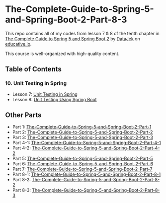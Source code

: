 # The-Complete-Guide-to-Spring-5-and-Spring-Boot-2-Part-8-3

This repo contains all of my codes from lesson 7 & 8 of the tenth chapter in [The Complete Guide to Spring 5 and Spring Boot 2](https://www.educative.io/courses/guide-spring-5-spring-boot-2) by [DataJek](https://www.educative.io/profile/view/5352985413550080) on [educative.io](https://www.educative.io/).

This course is well-organized with high-quality content.

## Table of Contents

### 10. Unit Testing in Spring

- Lesson 7: [Unit Testing in Spring](https://github.com/ginny100/The-Complete-Guide-to-Spring-5-and-Spring-Boot-2-Part-8-3/blob/master/lesson7.md)
- Lesson 8: [Unit Testing Using Spring Boot](https://github.com/ginny100/The-Complete-Guide-to-Spring-5-and-Spring-Boot-2-Part-8-3/blob/master/lesson8.md)

## Other Parts

- Part 1: [The-Complete-Guide-to-Spring-5-and-Spring-Boot-2-Part-1](https://github.com/ginny100/The-Complete-Guide-to-Spring-5-and-Spring-Boot-2-Part-1)
- Part 2: [The-Complete-Guide-to-Spring-5-and-Spring-Boot-2-Part-2](https://github.com/ginny100/The-Complete-Guide-to-Spring-5-and-Spring-Boot-2-Part-2)
- Part 3: [The-Complete-Guide-to-Spring-5-and-Spring-Boot-2-Part-3](https://github.com/ginny100/The-Complete-Guide-to-Spring-5-and-Spring-Boot-2-Part-3)
- Part 4-1: [The-Complete-Guide-to-Spring-5-and-Spring-Boot-2-Part-4-1](https://github.com/ginny100/The-Complete-Guide-to-Spring-5-and-Spring-Boot-2-Part-4-1)
- Part 4-2: [The-Complete-Guide-to-Spring-5-and-Spring-Boot-2-Part-4-2](https://github.com/ginny100/The-Complete-Guide-to-Spring-5-and-Spring-Boot-2-Part-4-2)
- Part 5: [The-Complete-Guide-to-Spring-5-and-Spring-Boot-2-Part-5](https://github.com/ginny100/The-Complete-Guide-to-Spring-5-and-Spring-Boot-2-Part-5)
- Part 6: [The-Complete-Guide-to-Spring-5-and-Spring-Boot-2-Part-6](https://github.com/ginny100/The-Complete-Guide-to-Spring-5-and-Spring-Boot-2-Part-6)
- Part 7: [The-Complete-Guide-to-Spring-5-and-Spring-Boot-2-Part-7](https://github.com/ginny100/The-Complete-Guide-to-Spring-5-and-Spring-Boot-2-Part-7)
- Part 8-1: [The-Complete-Guide-to-Spring-5-and-Spring-Boot-2-Part-8-1](https://github.com/ginny100/The-Complete-Guide-to-Spring-5-and-Spring-Boot-2-Part-8-1)
- Part 8-2: [The-Complete-Guide-to-Spring-5-and-Spring-Boot-2-Part-8-2](https://github.com/ginny100/The-Complete-Guide-to-Spring-5-and-Spring-Boot-2-Part-8-2)
- Part 8-3: [The-Complete-Guide-to-Spring-5-and-Spring-Boot-2-Part-8-3](https://github.com/ginny100/The-Complete-Guide-to-Spring-5-and-Spring-Boot-2-Part-8-3)